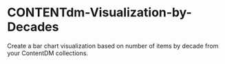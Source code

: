 # CONTENTdm-Visualization-by-Decades
 Create a bar chart visualization based on number of items by decade from your ContentDM collections.
